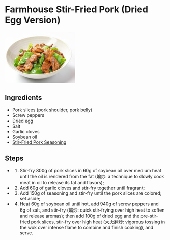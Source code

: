 # Farmhouse Stir-Fried Pork (Dried Egg Version)

![Farmhouse Stir-Fried Pork (Dried Egg Version)](../../images/%E5%86%9C%E5%AE%B6%E5%B0%8F%E7%82%92%E8%82%89%28%E9%B8%A1%E8%9B%8B%E5%B9%B2%E7%89%88%E6%9C%AC%29.png)


## Ingredients
- Pork slices (pork shoulder, pork belly)
- Screw peppers
- Dried egg
- Salt
- Garlic cloves
- Soybean oil
- [Stir-Fried Pork Seasoning](../seasonings/Stir-Fried%20Pork%20Seasoning.md)

## Steps
- 1. Stir-fry 800g of pork slices in 60g of soybean oil over medium heat until the oil is rendered from the fat (煸炒: a technique to slowly cook meat in oil to release its fat and flavors);
- 2. Add 60g of garlic cloves and stir-fry together until fragrant;
- 3. Add 150g of seasoning and stir-fry until the pork slices are colored; set aside;
- 4. Heat 60g of soybean oil until hot, add 940g of screw peppers and 6g of salt, and stir-fry (煸炒: quick stir-frying over high heat to soften and release aromas); then add 100g of dried egg and the pre-stir-fried pork slices, stir-fry over high heat (大火翻炒: vigorous tossing in the wok over intense flame to combine and finish cooking), and serve.